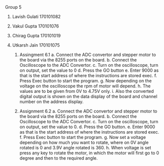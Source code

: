 Group 5
1. Lavish Gulati 170101082
2. Vakul Gupta 170101076
3. Chirag Gupta 170101019
4. Utkarsh Jain 170101075

	1. Assingment 6.1
		a. Connect the ADC convertor and stepper motor to the board via the 8255 ports on the board.
		b. Connect the Oscilloscope to the ADC Convertor.
		c. Turn on the oscilloscope, turn on output, set the value to 0
		d. Press the GO button
		e. Enter 9000 as that is the start address of where the instructions are stored exec.
		f. Press Exec button to start the program.
		g. Now depending on the voltage on the oscilloscope the rpm of motor will depend.
		h. The values are to be given from 0V to 4.75V only.
		i. Also the converted digital output is shown on the data display of the board and channel number on the address display.

	2. Assignment 6.2
		a. Connect the ADC convertor and stepper motor to the board via the 8255 ports on the board.
		b. Connect the Oscilloscope to the ADC Convertor.
		c. Turn on the oscilloscope, turn on output, set the value to 0.
		d. Press the GO button.
		e. Enter 9000 as that is the start address of where the instructions are stored exec.
		f. Press Exec button to start the program.
		g. Now set a voltage depending on how much you want to rotate, where on 0V angle rotated is 0 and 3.9V angle rotated is 360.
		h. When voltage is set press any key to rotate the motor, in which the motor will first go to 0 degree and then to the required angle.
